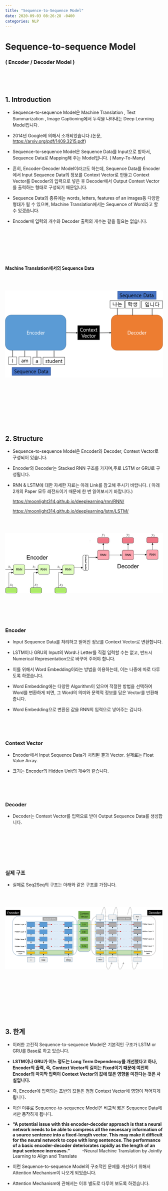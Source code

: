 ```yaml
---
title: "Sequence-to-Sequence Model"
date: 2020-09-03 08:26:28 -0400
categories: NLP
---
```

# Sequence-to-sequence Model
### ( Encoder / Decoder Model )

<br>
<br>
<br>

## 1. Introduction

* Sequence-to-sequence Model은 Machine Translation , Text Summarization , Image Captioning에서 두각을 나타내는 Deep Learning Model입니다.


* 2014년 Google에 의해서 소개되었습니다.(논문, https://arxiv.org/pdf/1409.3215.pdf)


* Sequence-to-sequence Model은 Sequence Data를 Input으로 받아서, Sequence Data로 Mapping해 주는 Model입니다. ( Many-To-Many)


* 흔히, Encoder-Decoder Model이라고도 하는데, Sequence Data를 Encoder에서 Input Sequence Data의 정보를 Context Vector로
만들고 Context Vector를 Decoder의 입력으로 넣은 후 Decoder에서 Output Context Vector를 출력하는 형태로 구성되기 때문입니다.


* Sequence Data의 종류에는 words, letters, features of an images등 다양한 형태가 될 수 있으며, Machine Translation에서는 Sequence of Word라고 할 수 있겠습니다.


* Encoder에 입력의 개수와 Decoder 출력의 개수는 같을 필요는 없습니다.

<br>
<br>
<br>
<br>
<br>
<br>

**Machine Translation에서의 Sequence Data**   

<br>
<br>
<p align="center">
  <img src="/assets/Seq2Seq/pic_00.png">
</p>
<br>
<br>

<br>
<br>
<br>
<br>
<br>
<br>

## 2. Structure   

* Sequence-to-sequence Model은 Encoder와 Decoder, Context Vector로 구성되어 있습니다.


* Encoder와 Decoder는 Stacked RNN 구조를 가지며,주로 LSTM or GRU로 구성됩니다.


* RNN & LSTM에 대한 자세한 자료는 아래 Link를 참고해 주시기 바랍니다. ( 아래 2개의 Paper 모두 레전드이기 때문에 한 번 읽어보시기 바랍니다.)

   https://moonlight314.github.io/deeplearning/rnn/RNN/

   https://moonlight314.github.io/deeplearning/lstm/LSTM/   
   
   
<br>
<br>
<p align="center">
  <img src="/assets/Seq2Seq/pic_01.png">
</p>
<br>
<br>
<br>
<br>

### Encoder

* Input Sequence Data를 처리하고 얻어진 정보를 Context Vector로 변환합니다.


* LSTM이나 GRU의 Input의 Word나 Letter를 직접 입력할 수는 없고, 반드시 Numerical Representation으로 바꾸어 주어야 합니다.


* 이를 위해서 Word Embedding이라는 방법을 이용하는데, 이는 나중에 따로 다루도록 하겠습니다.


* Word Embedding에는  다양한 Algorithm이 있으며 적절한 방법을 선택하여 Word를 변환하게 되면, 그 Word의 의미와 문맥적 정보를 담은 Vector를 반환해 줍니다.


* Word Embedding으로 변환된 값을 RNN의 입력으로 넣어주는 겁니다.

<br>
<br>
<br>

### Context Vector

* Encoder에서 Input Sequence Data가 처리된 결과 Vector. 실제로는 Float Value Array.


* 크기는 Encoder의 Hidden Unit의 개수와 같습니다.

<br>
<br>
<br>

### Decoder

* Decoder는 Context Vector를 입력으로 받아 Output Sequence Data를 생성합니다.

<br>
<br>
<br>
<br>
<br>
<br>

### 실제 구조   

* 실제로 Seq2Seq의 구조는 아래와 같은 구조를 가집니다.


<br>
<br>
<p align="center">
  <img src="/assets/Seq2Seq/pic_02.png">
</p>
<br>
<br>


<br>
<br>
<br>
<br>
<br>
<br>

## 3. 한계      
* 이러한 고전적 Sequence-to-sequence Model은 기본적인 구조가 LSTM or GRU를 Base로 하고 있습니다.


* **LSTM이나 GRU가 어느 정도는 Long Term Dependency를 개선했다고 하나, Encoder의 출력, 즉, Context Vector의 길이는 Fixed이기 때문에 여전히 Encoder의 마지막 입력이 Context Vector의 값에 많은 영향을 미친다는 것은 사실입니다.**


* 즉, Encoder에 입력되는 초반의 값들은 점점 Context Vector에 영향이 적어지게 됩니다.


* 이런 이유로 Sequence-to-sequence Model은 비교적 짧은 Sequence Data에서만 동작하게 됩니다.


* **“A potential issue with this encoder-decoder approach is that a neural network needs to be able to compress all the necessary information of a source sentence into a fixed-length vector. This may make it difficult for the neural network to cope with long sentences. The performance of a basic encoder-decoder deteriorates rapidly as the length of an input sentence increases.”**
         -Neural Machine Translation by Jointly Learning to Align and Translate
   
   


* 이런 Sequence-to-sequence Model의 구조적인 문제를 개선하기 위해서 Attention Mechanism이 나오게 되었습니다.


* Attention Mechanism에 관해서는 이후 별도로 다루어 보도록 하겠습니다.
